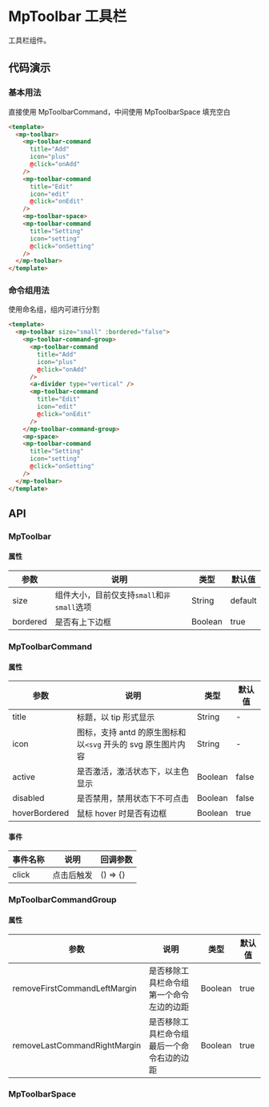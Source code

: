 # MpToolbar 工具栏

工具栏组件。

## 代码演示

### 基本用法

直接使用 MpToolbarCommand，中间使用 MpToolbarSpace 填充空白

```html
<template>
  <mp-toolbar>
    <mp-toolbar-command
      title="Add"
      icon="plus"
      @click="onAdd"
    />
    <mp-toolbar-command
      title="Edit"
      icon="edit"
      @click="onEdit"
    />
    <mp-toolbar-space>
    <mp-toolbar-command
      title="Setting"
      icon="setting"
      @click="onSetting"
    />
  </mp-toolbar>
</template>
```

### 命令组用法

使用命名组，组内可进行分割

```html
<template>
  <mp-toolbar size="small" :bordered="false">
    <mp-toolbar-command-group>
      <mp-toolbar-command
        title="Add"
        icon="plus"
        @click="onAdd"
      />
      <a-divider type="vertical" />
      <mp-toolbar-command
        title="Edit"
        icon="edit"
        @click="onEdit"
      />
    </mp-toolbar-command-group>
    <mp-space>
    <mp-toolbar-command
      title="Setting"
      icon="setting"
      @click="onSetting"
    />
  </mp-toolbar>
</template>
```

## API

### MpToolbar

#### 属性

| 参数     | 说明                                       | 类型    | 默认值  |
| -------- | ------------------------------------------ | ------- | ------- |
| size     | 组件大小，目前仅支持`small`和`非small`选项 | String  | default |
| bordered | 是否有上下边框                             | Boolean | true    |

### MpToolbarCommand

#### 属性

| 参数          | 说明                                                          | 类型    | 默认值 |
| ------------- | ------------------------------------------------------------- | ------- | ------ |
| title         | 标题，以 tip 形式显示                                         | String  | -      |
| icon          | 图标，支持 antd 的原生图标和 以`<svg` 开头的 svg 原生图片内容 | String  | -      |
| active        | 是否激活，激活状态下，以主色显示                              | Boolean | false  |
| disabled      | 是否禁用，禁用状态下不可点击                                  | Boolean | false  |
| hoverBordered | 鼠标 hover 时是否有边框                                       | Boolean | true   |

#### 事件

| 事件名称 | 说明       | 回调参数 |
| -------- | ---------- | -------- |
| click    | 点击后触发 | () => {} |

### MpToolbarCommandGroup

#### 属性

| 参数                         | 说明                                       | 类型    | 默认值 |
| ---------------------------- | ------------------------------------------ | ------- | ------ |
| removeFirstCommandLeftMargin | 是否移除工具栏命令组第一个命令左边的边距   | Boolean | true   |
| removeLastCommandRightMargin | 是否移除工具栏命令组最后一个命令右边的边距 | Boolean | true   |

### MpToolbarSpace
